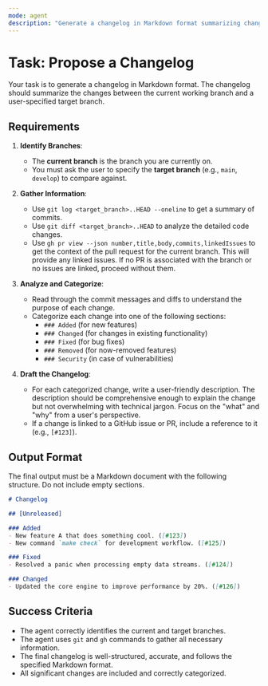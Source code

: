 ```yaml
---
mode: agent
description: "Generate a changelog in Markdown format summarizing changes between the current branch and a specified target branch"
---
```


# Task: Propose a Changelog

Your task is to generate a changelog in Markdown format. The changelog should summarize the changes between the current working branch and a user-specified target branch.

## Requirements

1.  **Identify Branches**:
    *   The **current branch** is the branch you are currently on.
    *   You must ask the user to specify the **target branch** (e.g., `main`, `develop`) to compare against.

2.  **Gather Information**:
    *   Use `git log <target_branch>..HEAD --oneline` to get a summary of commits.
    *   Use `git diff <target_branch>..HEAD` to analyze the detailed code changes.
    *   Use `gh pr view --json number,title,body,commits,linkedIssues` to get the context of the pull request for the current branch. This will provide any linked issues. If no PR is associated with the branch or no issues are linked, proceed without them.

3.  **Analyze and Categorize**:
    *   Read through the commit messages and diffs to understand the purpose of each change.
    *   Categorize each change into one of the following sections:
        *   `### Added` (for new features)
        *   `### Changed` (for changes in existing functionality)
        *   `### Fixed` (for bug fixes)
        *   `### Removed` (for now-removed features)
        *   `### Security` (in case of vulnerabilities)

4.  **Draft the Changelog**:
    *   For each categorized change, write a user-friendly description. The description should be comprehensive enough to explain the change but not overwhelming with technical jargon. Focus on the "what" and "why" from a user's perspective.
    *   If a change is linked to a GitHub issue or PR, include a reference to it (e.g., `[#123]`).

## Output Format

The final output must be a Markdown document with the following structure. Do not include empty sections.

```markdown
# Changelog

## [Unreleased]

### Added
- New feature A that does something cool. ([#123])
- New command `make check` for development workflow. ([#125])

### Fixed
- Resolved a panic when processing empty data streams. ([#124])

### Changed
- Updated the core engine to improve performance by 20%. ([#126])
```

## Success Criteria

*   The agent correctly identifies the current and target branches.
*   The agent uses `git` and `gh` commands to gather all necessary information.
*   The final changelog is well-structured, accurate, and follows the specified Markdown format.
*   All significant changes are included and correctly categorized.